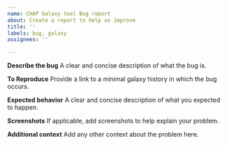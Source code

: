 ```yaml
---
name: CHAP Galaxy tool Bug report
about: Create a report to help us improve
title: ''
labels: bug, galaxy
assignees: ''

---
```


**Describe the bug**
A clear and concise description of what the bug is.

**To Reproduce**
Provide a link to a minimal galaxy history in which the bug occurs.

**Expected behavior**
A clear and concise description of what you expected to happen.

**Screenshots**
If applicable, add screenshots to help explain your problem.

**Additional context**
Add any other context about the problem here.
